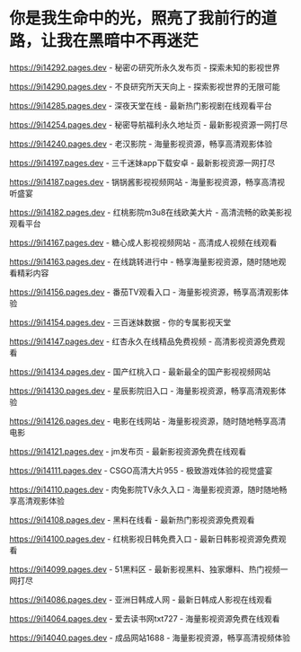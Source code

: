 # 你是我生命中的光，照亮了我前行的道路，让我在黑暗中不再迷茫

https://9i14292.pages.dev - 秘密の研究所永久发布页 - 探索未知的影视世界

https://9i14290.pages.dev - 不良研究所天天向上 - 探索影视世界的无限可能

https://9i14285.pages.dev - 深夜天堂在线 - 最新热门影视剧在线观看平台

https://9i14254.pages.dev - 秘密导航福利永久地址页 - 最新影视资源一网打尽

https://9i14240.pages.dev - 老汉影院 - 海量影视资源，畅享高清观影体验

https://9i14197.pages.dev - 三千迷妹app下载安卓 - 最新影视资源一网打尽

https://9i14187.pages.dev - 锅锅酱影视视频网站 - 海量影视资源，畅享高清视听盛宴

https://9i14182.pages.dev - 红桃影院m3u8在线欧美大片 - 高清流畅的欧美影视观看平台

https://9i14167.pages.dev - 糖心成人影视视频网站 - 高清成人视频在线观看

https://9i14163.pages.dev - 在线跳转进行中 - 畅享海量影视资源，随时随地观看精彩内容

https://9i14156.pages.dev - 番茄TV观看入口 - 海量影视资源，畅享高清观影体验

https://9i14154.pages.dev - 三百迷妹数据 - 你的专属影视天堂

https://9i14147.pages.dev - 红杏永久在线精品免费视频 - 高清影视资源免费观看

https://9i14134.pages.dev - 国产红桃入口 - 最新最全的国产影视视频网站

https://9i14130.pages.dev - 星辰影院旧入口 - 海量影视资源，畅享高清观影体验

https://9i14126.pages.dev - 电影在线网站 - 海量影视资源，随时随地畅享高清电影

https://9i14121.pages.dev - jm发布页 - 最新影视资源免费在线观看

https://9i14111.pages.dev - CSGO高清大片955 - 极致游戏体验的视觉盛宴

https://9i14110.pages.dev - 肉兔影院TV永久入口 - 海量影视资源，随时随地畅享高清观影体验

https://9i14108.pages.dev - 黑料在线看 - 最新热门影视资源免费观看

https://9i14100.pages.dev - 红桃影视日韩免费入口 - 最新日韩影视资源免费观看

https://9i14099.pages.dev - 51黑料区 - 最新影视黑料、独家爆料、热门视频一网打尽

https://9i14086.pages.dev - 亚洲日韩成人网 - 最新日韩成人影视在线观看

https://9i14064.pages.dev - 爱去读书网txt727 - 海量影视资源免费在线观看

https://9i14040.pages.dev - 成品网站1688 - 海量影视资源，畅享高清视频体验
